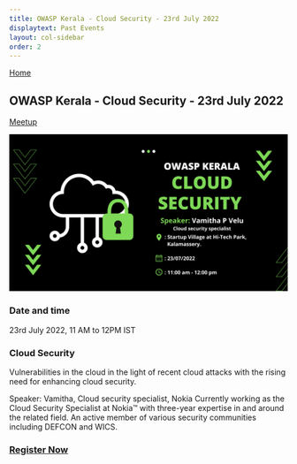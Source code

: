 ```yaml
---
title: OWASP Kerala - Cloud Security - 23rd July 2022
displaytext: Past Events
layout: col-sidebar
order: 2
---
```


[Home](../index.html)

## **OWASP Kerala - Cloud Security - 23rd July 2022**

[Meetup](https://www.meetup.com/OWASP-Kerala-Chapter/events/287209863/)

![OWASP Kerala - Cloud Security - 23rd July 2022](../assets/images/owasp-kerala-cloud-security-july-2022.png)

### Date and time

  23rd July 2022, 11 AM  to 12PM IST

### Cloud Security

Vulnerabilities in the cloud in the light of recent cloud attacks with the rising need for enhancing cloud security.

Speaker: Vamitha, Cloud security specialist, Nokia
Currently working as the Cloud Security Specialist at Nokia™️ with three-year expertise in and around the related field. An active member of various security communities including DEFCON and WICS.

### [Register Now](https://www.meetup.com/OWASP-Kerala-Chapter/events/287209863/)
